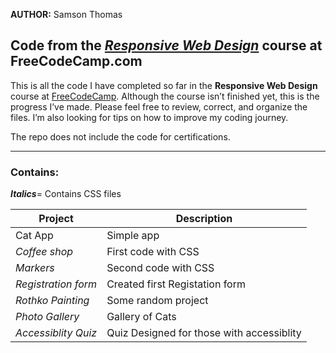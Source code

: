 **AUTHOR:** Samson Thomas

<h2>Code from the <a href="https://www.freecodecamp.org/learn/2022/responsive-web-design/"><em>Responsive Web Design</a></em> course at FreeCodeCamp.com</h2>

This is all the code I have completed so far in the **Responsive Web Design** course at <a href="https://www.freecodecamp.org/"> FreeCodeCamp</a>. Although the course isn’t finished yet, this is the progress I’ve made. 
Please feel free to review, correct, and organize the files. I’m also looking for tips on how to improve my coding journey.

The repo does not include the code for certifications.
<hr>

<h3>Contains:</h3>

<em>**Italics**</em>= Contains CSS files

|Project | Description|
|----------|-----------|
|Cat App| Simple app
*Coffee shop*| First code with CSS
|*Markers*| Second code with CSS
|*Registration form*| Created first Registation form
|*Rothko Painting*| Some random project|
|*Photo Gallery*| Gallery of Cats
*Accessiblity Quiz*| Quiz Designed for those with accessiblity
